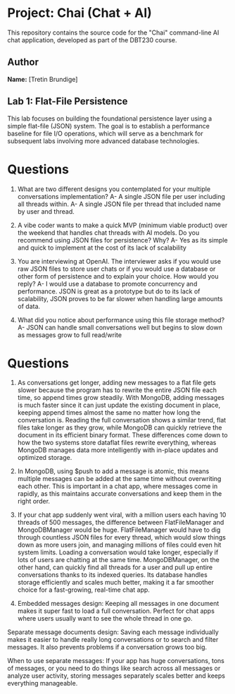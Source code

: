 # Project: Chai (Chat + AI)

This repository contains the source code for the "Chai" command-line AI chat application, developed as part of the DBT230 course.

## Author

**Name:** [Tretin Brundige]

## Lab 1: Flat-File Persistence

This lab focuses on building the foundational persistence layer using a simple flat-file (JSON) system. The goal is to establish a performance baseline for file I/O operations, which will serve as a benchmark for subsequent labs involving more advanced database technologies.

# Questions

1. What are two different designs you contemplated for your multiple conversations implementation?
A- A single JSON file per user including all threads within.
A- A single JSON file per thread that included name by user and thread.

2. A vibe coder wants to make a quick MVP (minimum viable product) over the weekend that handles chat threads with AI models. Do you recommend using JSON files for persistence? Why?
A- Yes as its simple and quick to implement at the cost of its lack of scalability 

3. You are interviewing at OpenAI. The interviewer asks if you would use raw JSON files to store user chats or if you would use a database or other form of persistence and to explain your choice. How would you reply?
A- I would use a database to promote concurrency and performance. JSON is great as a prototype but do to its lack of scalability, JSON proves to be far slower when handling large amounts of data.

4. What did you notice about performance using this file storage method?
A- JSON can handle small conversations well but begins to slow down as messages grow to full read/write

# Questions

1. As conversations get longer, adding new messages to a flat file gets slower because the program has to rewrite the entire JSON file each time, so append times grow steadily. With MongoDB, adding messages is much faster since it can just update the existing document in place, keeping append times almost the same no matter how long the conversation is. Reading the full conversation shows a similar trend, flat files take longer as they grow, while MongoDB can quickly retrieve the document in its efficient binary format. These differences come down to how the two systems store dataflat files rewrite everything, whereas MongoDB manages data more intelligently with in-place updates and optimized storage.

2. In MongoDB, using $push to add a message is atomic, this means multiple messages can be added at the same time without  overwriting each other. This is  important in a chat app, where messages come in rapidly, as this maintains accurate conversations and keep them in the right order.

3. If your chat app suddenly went viral, with a million users each having 10 threads of 500 messages, the difference between FlatFileManager and MongoDBManager would be huge. FlatFileManager would have to dig through countless JSON files for every thread, which would slow things down as more users join, and managing millions of files could even hit system limits. Loading a conversation would take longer, especially if lots of users are chatting at the same time. MongoDBManager, on the other hand, can quickly find all threads for a user and pull up entire conversations thanks to its indexed queries. Its database handles storage efficiently and scales much better, making it a far smoother choice for a fast-growing, real-time chat app.

4. Embedded messages design:
Keeping all messages in one document makes it super fast to load a full conversation. Perfect for chat apps where users usually want to see the whole thread in one go.

Separate message documents design:
Saving each message individually makes it easier to handle really long conversations or to search and filter messages. It also prevents problems if a conversation grows too big.

When to use separate messages:
If your app has huge conversations, tons of messages, or you need to do things like search across all messages or analyze user activity, storing messages separately scales better and keeps everything manageable.
